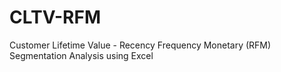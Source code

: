# CLTV-RFM
Customer Lifetime Value - Recency Frequency Monetary (RFM) Segmentation Analysis using Excel
